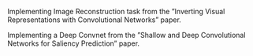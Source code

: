 Implementing Image Reconstruction task from the ”Inverting Visual Representations with Convolutional Networks” paper.

Implementing a Deep Convnet from the ”Shallow and Deep Convolutional Networks for Saliency Prediction” paper.
